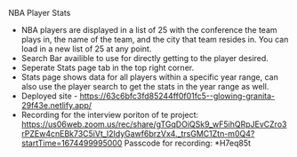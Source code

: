 NBA Player Stats
- NBA players are displayed in a list of 25 with the conference the team plays in, the name of the team, and the city that team resides in. You can load in a new list of 25 at any point.
- Search Bar availible to use for directly getting to the player desired.
- Seperate Stats page tab in the top right corner.
- Stats page shows data for all players within a specific year range, can also use the player search to get the stats in the year range as well.
- Deployed site - https://63c6bfc3fd85244ff0f01fc5--glowing-granita-29f43e.netlify.app/
- Recording for the interview poriton of te project: https://us06web.zoom.us/rec/share/gTGqDOiQSk9_wF5ihQRpJEvCZro3rPZEw4cnEBk73C5iVt_l2IdyGawf6brzVx4._trsGMC1Ztn-m0Q4?startTime=1674499995000
Passcode for recording: *H7eq85t
